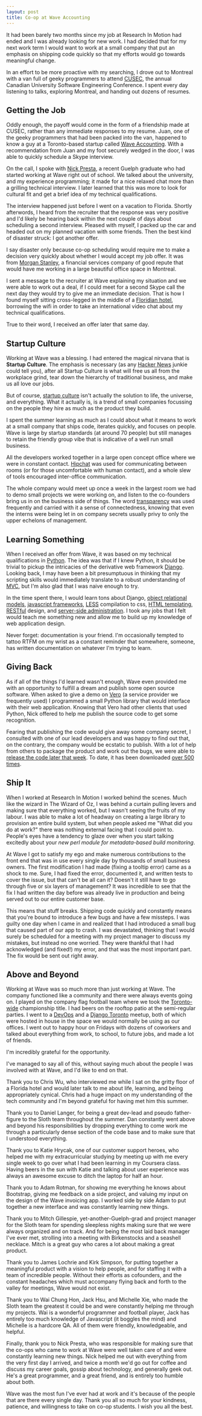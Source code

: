 ```yaml
---
layout: post
title: Co-op at Wave Accounting
---
```


It had been barely two months since my job at Research In
Motion had ended and I was already looking for new work. I
had decided that for my next work term I would want to work at a small
company that put an emphasis on shipping code quickly so that my efforts
would go towards meaningful change.

In an effort to be more proactive with my searching, I drove out to
Montreal with a van full of geeky programmers to attend
[CUSEC](http://2013.cusec.net/), the annual Canadian University Software
Engineering Conference. I spent every day listening to talks, exploring
Montreal, and handing out dozens of resumes.

Getting the Job
---------------

Oddly enough, the payoff would come in the form of a friendship made at
CUSEC, rather than any immediate responses to my resume. Juan, one of
the geeky programmers that had been packed into the van, happened to
know a guy at a Toronto-based startup called [Wave
Accounting](https://www.waveapps.com/). With a recommendation from Juan
and my foot securely wedged in the door, I was able to quickly schedule
a Skype interview.

On the call, I spoke with [Nick Presta](https://twitter.com/NickPresta),
a recent Guelph graduate who had started working at Wave right out of
school. We talked about the university, and my experience programming;
it made for a nice relaxed chat more than a grilling technical
interview. I later learned that this was more to look for cultural fit
and get a brief idea of my technical qualifications.

The interview happened just before I went on a vacation to Florida.
Shortly afterwords, I heard from the recruiter that the response was
very positive and I'd likely be hearing back within the next couple of
days about scheduling a second interview. Pleased with myself, I packed
up the car and headed out on my planned vacation with some friends. Then
the best kind of disaster struck: I got another offer.

I say disaster only because co-op scheduling would require me to make a
decision very quickly about whether I would accept my job offer. It was
from [Morgan Stanley](http://www.morganstanley.com/), a financial
services company of good repute that would have me working in a large
beautiful office space in Montreal.

I sent a message to the recruiter at Wave explaining my situation and we
were able to work out a deal, if I could meet for a second Skype call
the next day they would try to give me an immediate decision. That is
how I found myself sitting cross-legged in the middle of a [Floridian
hotel](https://plus.google.com/116354508228503124267/about), borrowing
the wifi in order to take an international video chat about my technical
qualifications.

True to their word, I received an offer later that same day.

Startup Culture
---------------

Working at Wave was a blessing. I had entered the magical nirvana that
is **Startup Culture**. The emphasis is necessary (as any [Hacker
News](http://news.ycombinator.com/) junkie could tell you), after all
Startup Culture is what will free us all from the workplace grind, tear
down the hierarchy of traditional business, and make us all love our
jobs.

But of course, [startup
culture](http://www.paulgraham.com/13sentences.html) isn't actually the
solution to life, the universe, and everything. What it actually is, is
a trend of small companies focussing on the people they hire as much as
the product they build.

I spent the summer learning as much as I could about what it means to
work at a small company that ships code, iterates quickly, and focuses
on people. Wave is large by startup standards (at around 70 people) but
still manages to retain the friendly group vibe that is indicative of a
well run small business.

All the developers worked together in a large open concept office where
we were in constant contact. [Hipchat](https://www.hipchat.com/) was
used for communicating between rooms (or for those uncomfortable with
human contact), and a whole slew of tools encouraged inter-office
communication.

The whole company would meet up once a week in the largest room we had
to demo small projects we were working on, and listen to the co-founders
bring us in on the business side of things. The word
[transparency](http://www.forbes.com/sites/bradsvrluga/2013/02/01/openness/)
was used frequently and carried with it a sense of connectedness,
knowing that even the interns were being let in on company secrets
usually privy to only the upper echelons of management.

Learning Something
------------------

When I received an offer from Wave, it was based on my technical
qualifications in [Python](http://www.python.org/). The idea was that if
I knew Python, it should be trivial to pickup the intricacies of the
derivative web framework [Django](https://www.djangoproject.com/).
Looking back, I may have been a bit presumptuous in thinking that my
scripting skills would immediately translate to a robust understanding
of
[MVC](http://en.wikipedia.org/wiki/Model%E2%80%93view%E2%80%93controller),
but I'm also glad that I was naive enough to try.

In the time spent there, I would learn tons about Django, [object
relational models](https://docs.djangoproject.com/en/dev/topics/db/),
[javascript frameworks](http://backbonejs.org/),
[LESS](http://lesscss.org/) compilation to css, [HTML
templating](http://handlebarsjs.com/),
[RESTful](http://www.vinaysahni.com/best-practices-for-a-pragmatic-restful-api)
design, and [server-side
administration](http://docs.opscode.com/chef_why.html). I took any jobs
that I felt would teach me something new and allow me to build up my
knowledge of web application design.

Never forget: documentation is your friend. I'm occasionally tempted to
tattoo RTFM on my wrist as a constant reminder that somewhere, someone,
has written documentation on whatever I'm trying to learn.

Giving Back
-----------

As if all of the things I'd learned wasn't enough, Wave even provided me
with an opportunity to fulfill a dream and publish some open source
software. When asked to give a demo on [Vero](https://www.getvero.com/)
(a service provider we frequently used) I programmed a small Python
library that would interface with their web application. Knowing that
Vero had other clients that used Python, Nick offered to help me publish
the source code to get some recognition.

Fearing that publishing the code would give away some company secret, I
consulted with one of our lead developers and was happy to find out
that, on the contrary, the company would be ecstatic to publish. With a
lot of help from others to package the product and work out the bugs, we
were able to [release the code later that
week](https://github.com/waveaccounting/vero-python). To date, it has
been downloaded [over 500 times](https://pypi.python.org/pypi/vero).

Ship It
-------

When I worked at Research In Motion I worked behind the scenes. Much
like the wizard in The Wizard of Oz, I was behind a curtain pulling
levers and making sure that everything worked, but I wasn't seeing the
fruits of my labour. I was able to make a lot of headway on creating a
large library to provision an entire build system, but when people asked
me "What did you do at work?" there was nothing external facing that I
could point to. People's eyes have a tendency to glaze over when you
start talking excitedly about your *new perl module for metadata-based
build monitoring*.

At Wave I got to satisfy my ego and make numerous contributions to the
front end that was in use every single day by thousands of small
business owners. The first modification I had made (fixing a tooltip
error) came as a shock to me. Sure, I had fixed the error, documented
it, and written tests to cover the issue, but that can't be all can it?
Doesn't it still have to go through five or six layers of management? It
was incredible to see that the fix I had written the day before was
already live in production and being served out to our entire customer
base.

This means that stuff breaks. Shipping code quickly and constantly means
that you're bound to introduce a few bugs and have a few missteps. I was
guilty one day when I came in and realized that I had introduced a small
bug that caused part of our app to crash. I was devastated, thinking
that I would surely be scheduled for a meeting with my project manager
to discuss my mistakes, but instead no one worried. They were thankful
that I had acknowledged (and fixed!) my error, and that was the most
important part. The fix would be sent out right away.

Above and Beyond
----------------

Working at Wave was so much more than just working at Wave. The company
functioned like a community and there were always events going on. I
played on the company flag football team where we took the
[Toronto-wide](http://www.torontossc.com/) championship title. I had
beers on the rooftop patio at the semi-regular parties. I went to a
[DevOps](http://www.meetup.com/DevOpsTO/) and a [Django
Toronto](http://www.djangotoronto.com/) meetup, both of which were
hosted in house in the space we would normally be using as our offices.
I went out to happy hour on Fridays with dozens of coworkers and talked
about everything from work, to school, to future jobs, and made a lot of
friends.

I'm incredibly grateful for the opportunity.

I've managed to say all of this, without saying much about the people I
was involved with at Wave, and I'd like to end on that.

Thank you to Chris Wu, who interviewed me while I sat on the gritty
floor of a Florida hotel and would later talk to me about life,
learning, and being appropriately cynical. Chris had a huge impact on my
understanding of the tech community and I'm beyond grateful for having
met him this summer.

Thank you to Daniel Langer, for being a great dev-lead and pseudo
father-figure to the Sloth team throughout the summer. Dan constantly
went above and beyond his responsibilities by dropping everything to
come work me through a particularly dense section of the code base and
to make sure that I understood everything.

Thank you to Katie Hrycak, one of our customer support heroes, who
helped me with my extracurricular studying by meeting up with me every
single week to go over what I had been learning in my Coursera class.
Having beers in the sun with Katie and talking about user experience was
always an awesome excuse to ditch the laptop for half an hour.

Thank you to Adam Rotman, for showing me everything he knows about
Bootstrap, giving me feedback on a side project, and valuing my input on
the design of the Wave invoicing app. I worked side by side Adam to put
together a new interface and was constantly learning new things.

Thank you to Mitch Gillespie, yet-another-Guelph-grad and project
manager for the Sloth team for spending sleepless nights making sure
that we were always organized and on track. And for being the most laid
back manager I've ever met, strolling into a meeting with Birkenstocks
and a seashell necklace. Mitch is a great guy who cares a lot about
making a great product.

Thank you to James Lochrie and Kirk Simpson, for putting together a
meaningful product with a vision to help people, and for staffing it
with a team of incredible people. Without their efforts as cofounders,
and the constant headaches which must accompany flying back and forth to
the valley for meetings, Wave would not exist.

Thank you to Wai Chung Hon, Jack Hsu, and Michelle Xie, who made the
Sloth team the greatest it could be and were constantly helping me
through my projects. Wai is a wonderful programmer and football player,
Jack has entirely too much knowledge of Javascript (it boggles the mind)
and Michelle is a hardcore QA. All of them were friendly, knowledgeable,
and helpful.

Finally, thank you to Nick Presta, who was responsible for making sure
that the co-ops who came to work at Wave were well taken care of and
were constantly learning new things. Nick helped me out with everything
from the very first day I arrived, and twice a month we'd go out for
coffee and discuss my career goals, gossip about technology, and
generally geek out. He's a great programmer, and a great friend, and is
entirely too humble about both.

Wave was the most fun I've ever had at work and it's because of the
people that are there every single day. Thank you all so much for your
kindness, patience, and willingness to take on co-op students. I wish
you all the best.
